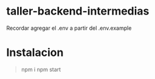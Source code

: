 # taller-backend-intermedias
Recordar agregar el .env a partir del .env.example

# Instalacion
> npm i
> npm start
